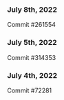 ### July 8th, 2022

Commit #261554

### July 5th, 2022

Commit #314353


### July 4th, 2022

Commit #72281
